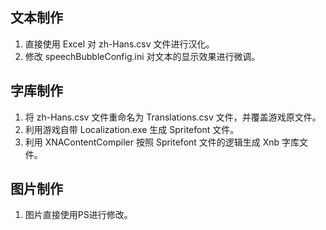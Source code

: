 ## 文本制作   
1. 直接使用 Excel 对 zh-Hans.csv 文件进行汉化。
2. 修改 speechBubbleConfig.ini 对文本的显示效果进行微调。

## 字库制作
1. 将 zh-Hans.csv 文件重命名为 Translations.csv 文件，并覆盖游戏原文件。
2. 利用游戏自带 Localization.exe 生成 Spritefont 文件。
3. 利用 XNAContentCompiler 按照 Spritefont 文件的逻辑生成 Xnb 字库文件。

## 图片制作
1. 图片直接使用PS进行修改。